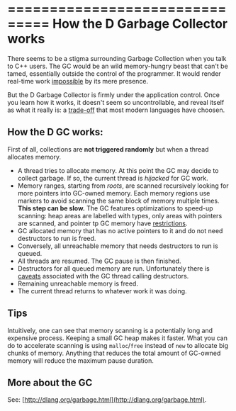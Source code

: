 ===============================
How the D Garbage Collector works
=================================

There seems to be a stigma surrounding Garbage Collection when you talk to C++ users. The GC would be an wild memory-hungry beast that can't be tamed, essentially outside the control of the programmer. It would render real-time work [impossible](#The-impossible-real-time-thread) by its mere presence.


But the D Garbage Collector is firmly under the application control. Once you learn how it works, it doesn't seem so uncontrollable, and reveal itself as what it really is: a [trade-off](http://dlang.org/garbage.html) that most modern languages have choosen.

## How the D GC works:


First of all, collections are **not triggered randomly** but when a thread allocates memory.

- A thread tries to allocate memory. At this point the GC may decide to collect garbage. If so, the current thread is _hijacked_ for GC work.
- Memory ranges, starting from _roots_, are scanned recursively looking for more pointers into GC-owned memory. Each memory regions use markers to avoid scanning the same block of memory multiple times. **This step can be slow.** The GC features optimizations to speed-up scanning: heap areas are labelled with types, only areas with pointers are scanned, and pointer tp GC memory have [restrictions](http://dlang.org/garbage.html).
- GC allocated memory that has no active pointers to it and do not need destructors to run is freed.
- Conversely, all unreachable memory that needs destructors to run is queued.
- All threads are resumed. The GC pause is then finished.
- Destructors for all queued memory are run. Unfortunately there is [caveats](#The-trouble-with-class-destructors) associated with the GC thread calling destructors.
- Remaining unreachable memory is freed.
- The current thread returns to whatever work it was doing.

## Tips

Intuitively, one can see that memory scanning is a potentially long and expensive process. Keeping a small GC heap makes it faster.
What you can do to accelerate scanning is using `malloc`/`free` instead of `new` to allocate big chunks of memory.
Anything that reduces the total amount of GC-owned memory will reduce the maximum pause duration.

## More about the GC
See: [http://dlang.org/garbage.html](http://dlang.org/garbage.html).
